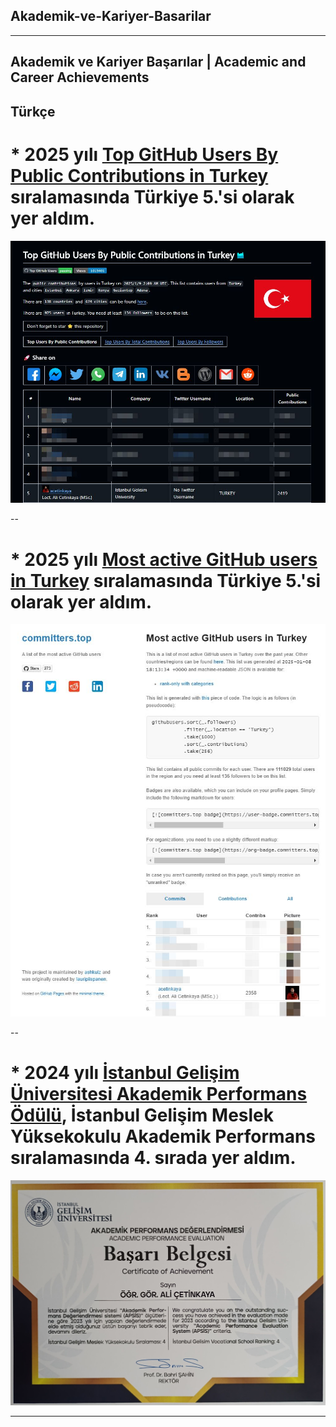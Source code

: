 ## Akademik-ve-Kariyer-Basarilar

---

## Akademik ve Kariyer Başarılar | Academic and Career Achievements

##  Türkçe  
# * 2025 yılı [Top GitHub Users By Public Contributions in Turkey](https://github.com/gayanvoice/top-github-users/blob/main/markdown/public_contributions/turkey.md) sıralamasında Türkiye 5.'si olarak yer aldım.

![alternatif metin](https://github.com/acetinkaya/Akademik-ve-Kariyer-Basarilar/blob/main/GitHubTopUsers.jpeg)

--

# * 2025 yılı [Most active GitHub users in Turkey](https://committers.top/turkey ) sıralamasında Türkiye 5.'si olarak yer aldım.

![alternatif metin](https://github.com/acetinkaya/Akademik-ve-Kariyer-Basarilar/blob/main/MostActiveGithub.jpeg)

--

# * 2024 yılı [İstanbul Gelişim Üniversitesi Akademik Performans Ödülü](https://gelisim.edu.tr/tr/gelisim-haber-akademik-performans-odulleri-sahiplerini-buldu-igunun-ilk-5i-aciklandi ), İstanbul Gelişim Meslek Yüksekokulu Akademik Performans sıralamasında 4. sırada yer aldım.

![alternatif metin](https://github.com/acetinkaya/Akademik-ve-Kariyer-Basarilar/blob/main/igu-myo-4.jpeg)

---



